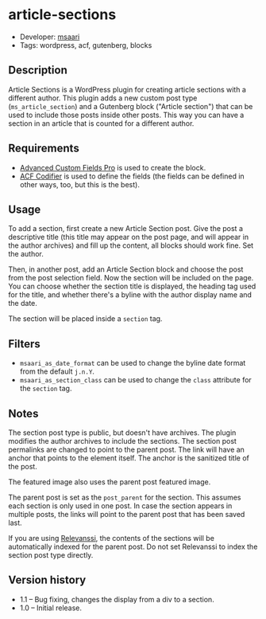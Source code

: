 # article-sections
* Developer: [msaari](https://github.com/msaari/)
* Tags: wordpress, acf, gutenberg, blocks

## Description
Article Sections is a WordPress plugin for creating article sections with a different author. This plugin adds a new custom post type (`ms_article_section`) and a Gutenberg block ("Article section") that can be used to include those posts inside other posts. This way you can have a section in an article that is counted for a different author.

## Requirements
* [Advanced Custom Fields Pro](https://www.advancedcustomfields.com/) is used to create the block.
* [ACF Codifier](https://github.com/devgeniem/acf-codifier) is used to define the fields (the fields can be defined in other ways, too, but this is the best).

## Usage
To add a section, first create a new Article Section post. Give the post a descriptive title (this title may appear on the post page, and will appear in the author archives) and fill up the content, all blocks should work fine. Set the author.

Then, in another post, add an Article Section block and choose the post from the post selection field. Now the section will be included on the page. You can choose whether the section title is displayed, the heading tag used for the title, and whether there's a byline with the author display name and the date.

The section will be placed inside a `section` tag.

## Filters
* `msaari_as_date_format` can be used to change the byline date format from the default `j.n.Y`.
* `msaari_as_section_class` can be used to change the `class` attribute for the `section` tag.

## Notes
The section post type is public, but doesn't have archives. The plugin modifies the author archives to include the sections. The section post permalinks are changed to point to the parent post. The link will have an anchor that points to the element itself. The anchor is the sanitized title of the post.

The featured image also uses the parent post featured image.

The parent post is set as the `post_parent` for the section. This assumes each section is only used in one post. In case the section appears in multiple posts, the links will point to the parent post that has been saved last.

If you are using [Relevanssi](https://wordpress.org/plugins/relevanssi/), the contents of the sections will be automatically indexed for the parent post. Do not set Relevanssi to index the section post type directly.

## Version history
* 1.1 – Bug fixing, changes the display from a div to a section.
* 1.0 – Initial release.